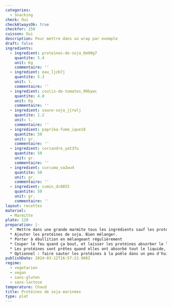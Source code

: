 ```yaml
---
categories:
  - Snacking
check: Oui
checkAlwaysOk: true
checkfor: 250
cuisson: Oui
description: Pour mettre dans un wrap par exemple
draft: false
ingredients:
  - ingredient: proteines-de-soja_6m90g7
    quantite: 5.4
    unit: Kg
    commentaire: ''
  - ingredient: eau_ljzb7j
    quantite: 5.3
    unit: l.
    commentaire: ''
  - ingredient: coulis-de-tomates_09bywc
    quantite: 4.8
    unit: Kg
    commentaire: ''
  - ingredient: sauce-soja_jjrwlj
    quantite: 1.2
    unit: l.
    commentaire: ''
  - ingredient: paprika-fume_ique18
    quantite: 50
    unit: gr.
    commentaire: ''
  - ingredient: coriandre_yat3fu
    quantite: 50
    unit: gr.
    commentaire: ''
  - ingredient: curcuma_va2wu4
    quantite: 50
    unit: gr.
    commentaire: ''
  - ingredient: cumin_dc8855
    quantite: 50
    unit: gr.
    commentaire: ''
layout: recettes
materiel:
  - Marmitte
plate: 120
preparation: |-
  *  Mettre dans une grande marmite tous les ingrédients sauf les protéines de soja. Bien mélanger.
  * Ajouter les protéines de soja. Bien mélanger.
  * Porter à ébullition en mélangeant régulièrement
  * Couper le feu quand ça bout, et laisser les protéines absorber le liquide (pendant 30 minutes environ). Ajouter de l'eau bouillante si besoin.
  * Les protéines sont prêtes quand elles ont absorbé tout le liquide, elles doivent avoir une texture un peu comme de la viande (mou mais pas trop, un peu élastique). Si elles sont trop dures il faut rajouter de l'eau bouillante et re-mélanger.
  * Optionnel : faire sauter les protéines à la poêle dans un peu d'huile juste avant de servir pour qu'elles soient bien chaudes et un peu croustillantes
publishDate: 2024-03-12T16:57:22.988Z
regime:
  - vegetarien
  - vegan
  - sans-gluten
  - sans-lactose
temperature: Chaud
title: Protéines de soja marinées
type: plat
---
```


